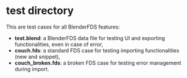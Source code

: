 # test directory

This are test cases for all BlenderFDS features:
* **test.blend**: a BlenderFDS data file for testing UI and exporting functionalities, even in case of error,
* **couch.fds**: a standard FDS case for testing importing functionalities (new and snippet),
* **couch_broken.fds**: a broken FDS case for testing error management during import.
